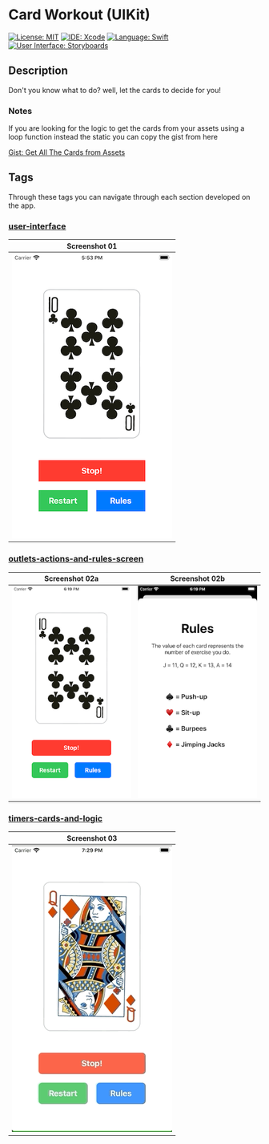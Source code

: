 # Card Workout (UIKit)

[![License: MIT](https://img.shields.io/badge/License-MIT-yellow.svg)](https://opensource.org/licenses/MIT)
[![IDE: Xcode](https://img.shields.io/badge/IDE-Xcode%2011-blue.svg)](https://developer.apple.com/xcode/)
[![Language: Swift](https://img.shields.io/badge/Language-Swift-red.svg)](https://swift.org/blog/)
[![User Interface: Storyboards](https://img.shields.io/badge/User%20Interface-Storyboards-green)](https://developer.apple.com/xcode/interface-builder/)

## Description

Don't you know what to do? well, let the cards to decide for you!

### Notes

If you are looking for the logic to get the cards from your assets using a loop function instead the static you can copy the gist from here

[Gist: Get All The Cards from Assets](https://gist.github.com/fdorado985/c4615ea211467360d2a24bdb08a347a6)

## Tags

Through these tags you can navigate through each section developed on the app.

### [user-interface](https://github.com/fdorado985/CardWorkout/tree/user-interface)

| Screenshot 01 |
| ------------- |
| ![ss01](.screenshots/ss01.png) |

### [outlets-actions-and-rules-screen](https://github.com/fdorado985/CardWorkout/tree/outlets-actions-and-rules-screen)

| Screenshot 02a | Screenshot 02b |
| -------------- | -------------- |
| ![ss02a](.screenshots/ss02a.png) | ![ss02b](.screenshots/ss02b.png) |

### [timers-cards-and-logic](https://github.com/fdorado985/CardWorkout/tree/timers-cards-and-logic)

| Screenshot 03 |
| ------------- |
| ![ss03](.screenshots/ss03.gif) |
